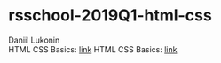 # rsschool-2019Q1-html-css
Daniil Lukonin <br>
HTML CSS Basics: [link](https://www.codecademy.com/users/Oldblacktree/achievements)
HTML CSS Basics: [link](https://htmlacademy.ru/profile/oldblacktree/achievements)
